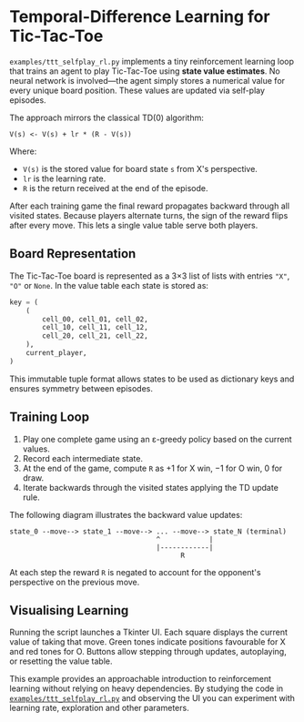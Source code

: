 # Temporal-Difference Learning for Tic-Tac-Toe

`examples/ttt_selfplay_rl.py` implements a tiny reinforcement learning loop that trains
an agent to play Tic-Tac-Toe using **state value estimates**.  No neural network is
involved—the agent simply stores a numerical value for every unique board position.
These values are updated via self-play episodes.

The approach mirrors the classical TD(0) algorithm:

```
V(s) <- V(s) + lr * (R - V(s))
```

Where:

- `V(s)` is the stored value for board state `s` from X's perspective.
- `lr` is the learning rate.
- `R` is the return received at the end of the episode.

After each training game the final reward propagates backward through all visited
states.  Because players alternate turns, the sign of the reward flips after every
move.  This lets a single value table serve both players.

## Board Representation

The Tic-Tac-Toe board is represented as a 3×3 list of lists with entries
`"X"`, `"O"` or `None`.  In the value table each state is stored as:

```python
key = (
    (
        cell_00, cell_01, cell_02,
        cell_10, cell_11, cell_12,
        cell_20, cell_21, cell_22,
    ),
    current_player,
)
```

This immutable tuple format allows states to be used as dictionary keys and ensures
symmetry between episodes.

## Training Loop

1. Play one complete game using an ε-greedy policy based on the current values.
2. Record each intermediate state.
3. At the end of the game, compute `R` as +1 for X win, −1 for O win, 0 for draw.
4. Iterate backwards through the visited states applying the TD update rule.

The following diagram illustrates the backward value updates:

```
state_0 --move--> state_1 --move--> ... --move--> state_N (terminal)
                                    ^            |
                                    |------------|
                                          R
```

At each step the reward `R` is negated to account for the opponent's perspective
on the previous move.

## Visualising Learning

Running the script launches a Tkinter UI.  Each square displays the current value
of taking that move.  Green tones indicate positions favourable for X and red
tones for O.  Buttons allow stepping through updates, autoplaying, or resetting the
value table.

This example provides an approachable introduction to reinforcement learning
without relying on heavy dependencies.  By studying the code in
[`examples/ttt_selfplay_rl.py`](../examples/ttt_selfplay_rl.py) and observing the
UI you can experiment with learning rate, exploration and other parameters.
